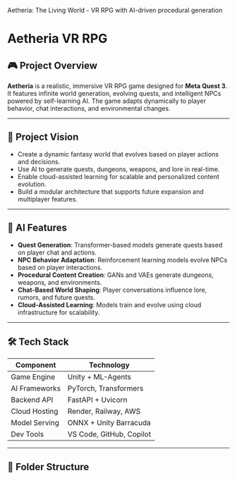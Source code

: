 Aetheria: The Living World - VR RPG with AI-driven procedural generation
# Aetheria VR RPG

## 🎮 Project Overview
**Aetheria** is a realistic, immersive VR RPG game designed for **Meta Quest 3**. It features infinite world generation, evolving quests, and intelligent NPCs powered by self-learning AI. The game adapts dynamically to player behavior, chat interactions, and environmental changes.

---

## 🌟 Project Vision
- Create a dynamic fantasy world that evolves based on player actions and decisions.
- Use AI to generate quests, dungeons, weapons, and lore in real-time.
- Enable cloud-assisted learning for scalable and personalized content evolution.
- Build a modular architecture that supports future expansion and multiplayer features.

---

## 🧠 AI Features
- **Quest Generation**: Transformer-based models generate quests based on player chat and actions.
- **NPC Behavior Adaptation**: Reinforcement learning models evolve NPCs based on player interactions.
- **Procedural Content Creation**: GANs and VAEs generate dungeons, weapons, and environments.
- **Chat-Based World Shaping**: Player conversations influence lore, rumors, and future quests.
- **Cloud-Assisted Learning**: Models train and evolve using cloud infrastructure for scalability.

---

## 🛠️ Tech Stack

| Component      | Technology              |
|----------------|--------------------------|
| Game Engine    | Unity + ML-Agents        |
| AI Frameworks  | PyTorch, Transformers    |
| Backend API    | FastAPI + Uvicorn        |
| Cloud Hosting  | Render, Railway, AWS     |
| Model Serving  | ONNX + Unity Barracuda   |
| Dev Tools      | VS Code, GitHub, Copilot |

---

## 📁 Folder Structure
